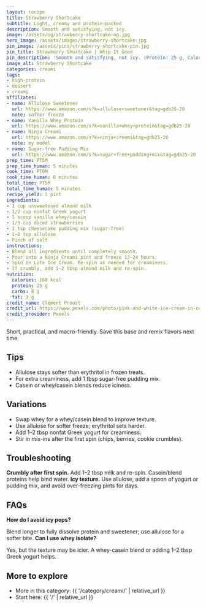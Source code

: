 ```yaml
---
layout: recipe
title: Strawberry Shortcake
subtitle: Light, creamy and protein-packed
description: Smooth and satisfying, not icy.
image: /assets/og/strawberry-shortcake-og.jpg
hero_image: /assets/images/strawberry-shortcake.jpg
pin_image: /assets/pins/strawberry-shortcake-pin.jpg
pin_title: Strawberry Shortcake | Whip It Good
pin_description: 'Smooth and satisfying, not icy. (Protein: 25 g, Calories: 160 kcal)'
image_alt: Strawberry Shortcake
categories: creami
tags:
- high-protein
- dessert
- creami
affiliates:
- name: Allulose Sweetener
  url: https://www.amazon.com/s?k=allulose+sweetener&tag=gdb25-20
  note: softer freeze
- name: Vanilla Whey Protein
  url: https://www.amazon.com/s?k=vanilla+whey+protein&tag=gdb25-20
- name: Ninja Creami
  url: https://www.amazon.com/s?k=ninja+creami&tag=gdb25-20
  note: my model
- name: Sugar-free Pudding Mix
  url: https://www.amazon.com/s?k=sugar+free+pudding+mix&tag=gdb25-20
prep_time: PT5M
prep_time_human: 5 minutes
cook_time: PT0M
cook_time_human: 0 minutes
total_time: PT5M
total_time_human: 5 minutes
recipe_yield: 1 pint
ingredients:
- 1 cup unsweetened almond milk
- 1/2 cup nonfat Greek yogurt
- 1 scoop vanilla whey/casein
- 1/3 cup diced strawberries
- 1 tsp cheesecake pudding mix (sugar-free)
- 1–2 tsp allulose
- Pinch of salt
instructions:
- Blend all ingredients until completely smooth.
- Pour into a Ninja Creami pint and freeze 12–24 hours.
- Spin on Lite Ice Cream. Re-spin as needed for creaminess.
- If crumbly, add 1–2 tbsp almond milk and re-spin.
nutrition:
  calories: 160 kcal
  protein: 25 g
  carbs: 8 g
  fat: 3 g
credit_name: Clément Proust
credit_url: https://www.pexels.com/photo/pink-and-white-ice-cream-in-cone-in-hand-17903062/
credit_provider: Pexels
---
```

Short, practical, and macro-friendly. Save this base and remix flavors next time.

## Tips
- Allulose stays softer than erythritol in frozen treats.
- For extra creaminess, add 1 tbsp sugar-free pudding mix.
- Casein or whey/casein blends reduce iciness.

## Variations
- Swap whey for a whey/casein blend to improve texture.
- Use allulose for softer freeze; erythritol sets harder.
- Add 1–2 tbsp nonfat Greek yogurt for creaminess.
- Stir in mix-ins after the first spin (chips, berries, cookie crumbles).

## Troubleshooting
**Crumbly after first spin.** Add 1–2 tbsp milk and re-spin. Casein/blend proteins help bind water.
**Icy texture.** Use allulose, add a spoon of yogurt or pudding mix, and avoid over-freezing pints for days.

## FAQs
**How do I avoid icy pops?**

Blend longer to fully dissolve protein and sweetener; use allulose for a softer bite.
**Can I use whey isolate?**

Yes, but the texture may be icier. A whey-casein blend or adding 1–2 tbsp Greek yogurt helps.

## More to explore
- More in this category: {{ '/category/creami/' | relative_url }}
- Start here: {{ '/' | relative_url }}
